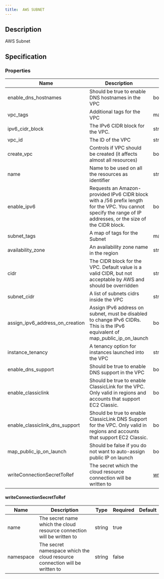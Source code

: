 ```yaml
---
title:  AWS SUBNET
---
```


## Description

AWS Subnet

## Specification


### Properties

 Name | Description | Type | Required | Default 
 ------------ | ------------- | ------------- | ------------- | ------------- 
 enable_dns_hostnames | Should be true to enable DNS hostnames in the VPC | bool | false |  
 vpc_tags | Additional tags for the VPC | map(string) | false |  
 ipv6_cidr_block | The IPv6 CIDR block for the VPC. | string | false |  
 vpc_id | The ID of the VPC | string | false |  
 create_vpc | Controls if VPC should be created (it affects almost all resources) | bool | false |  
 name | Name to be used on all the resources as identifier | string | false |  
 enable_ipv6 | Requests an Amazon-provided IPv6 CIDR block with a /56 prefix length for the VPC. You cannot specify the range of IP addresses, or the size of the CIDR block. | bool | false |  
 subnet_tags | A map of tags for the Subnet | map(string) | false |  
 availability_zone | An availability zone name in the region | string | false |  
 cidr | The CIDR block for the VPC. Default value is a valid CIDR, but not acceptable by AWS and should be overridden | string | false |  
 subnet_cidr | A list of subnets cidrs inside the VPC | string | false |  
 assign_ipv6_address_on_creation | Assign IPv6 address on subnet, must be disabled to change IPv6 CIDRs. This is the IPv6 equivalent of map_public_ip_on_launch | bool | false |  
 instance_tenancy | A tenancy option for instances launched into the VPC | string | false |  
 enable_dns_support | Should be true to enable DNS support in the VPC | bool | false |  
 enable_classiclink | Should be true to enable ClassicLink for the VPC. Only valid in regions and accounts that support EC2 Classic. | bool | false |  
 enable_classiclink_dns_support | Should be true to enable ClassicLink DNS Support for the VPC. Only valid in regions and accounts that support EC2 Classic. | bool | false |  
 map_public_ip_on_launch | Should be false if you do not want to auto-assign public IP on launch | bool | false |  
 writeConnectionSecretToRef | The secret which the cloud resource connection will be written to | [writeConnectionSecretToRef](#writeConnectionSecretToRef) | false |  


#### writeConnectionSecretToRef

 Name | Description | Type | Required | Default 
 ------------ | ------------- | ------------- | ------------- | ------------- 
 name | The secret name which the cloud resource connection will be written to | string | true |  
 namespace | The secret namespace which the cloud resource connection will be written to | string | false |  
